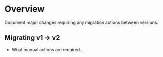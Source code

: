 # Overview

Document major changes requiring any migration actions between versions.

## Migrating v1 -> v2

* What manual actions are required...
